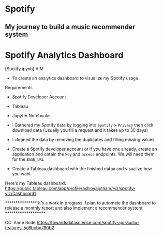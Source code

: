 # Spotify

## My journey to build a music recommender system



# Spotify Analytics Dashboard


[Spotify.ipynb] 
AIM
* To create an analytics dashboard to visualize my Spotify usage

Requirements
  * Spotify Developer Account
  * Tableau
  * Jupyter Notebooks

* I Gathered my Spotify data by logging into `Spotify` > `Privacy` then click download data (Usually you fill a request and it takes up to 30 days)
* I cleaned the data by removing the duplicates and filling missing values
* Create a Spotify developer account or if you have one already, create an application and obtain the `key` and `access` endpoints. We will need them for the `BASE_URL`
* Create a Tableau dashboard with the finished dataa and visualize how you want.

Here's my Tableau dashboard: https://public.tableau.com/app/profile/ashioyajotham/viz/spotify-viz/Dashboard1


*************** It's a work in progress. I plan to automate the dashboard to release a monthly report and also implement a recommender system *******************

CC: Anne Bode 
   https://towardsdatascience.com/spotify-api-audio-features-5d8bcbd780b2

